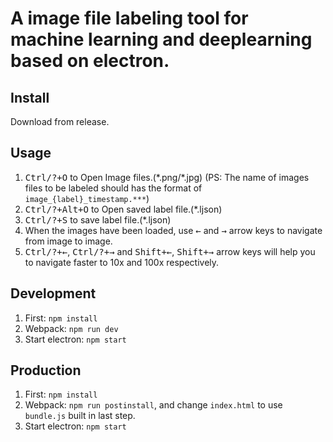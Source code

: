 # A image file labeling tool for machine learning and deeplearning based on electron.

## Install
Download from release.

## Usage
1. <kbd>Ctrl/?+O</kbd> to Open Image files.(\*.png/\*.jpg) (PS: The name of images files to be labeled should has the format of `image_{label}_timestamp.***`)
2. <kbd>Ctrl/?+Alt+O</kbd> to Open saved label file.(\*.ljson)
3. <kbd>Ctrl/?+S</kbd> to save label file.(\*.ljson)
4. When the images have been loaded, use <kbd>&larr;</kbd> and <kbd>&rarr;</kbd> arrow keys to navigate from image to image.
5. <kbd>Ctrl/?+&larr;</kbd>, <kbd>Ctrl/?+&rarr;</kbd> and <kbd>Shift+&larr;</kbd>, <kbd>Shift+&rarr;</kbd> arrow keys will help you to navigate faster to 10x and 100x respectively.

## Development
1. First: `npm install`
2. Webpack: `npm run dev`
3. Start electron: `npm start`

## Production
1. First: `npm install`
2. Webpack: `npm run postinstall`, and change `index.html` to use `bundle.js` built in last step.
3. Start electron: `npm start`